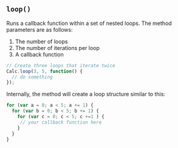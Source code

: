 ## `loop()`

Runs a callback function within a set of nested loops. The method parameters are as follows:

  1. The number of loops
  2. The number of iterations per loop
  3. A callback function

```javascript
// Create three loops that iterate twice
Calc.loop(3, 5, function() {
  // do something
});
```

Internally, the method will create a loop structure similar to this:

```javascript
for (var a = 0; a < 5; a += 1) {
  for (var b = 0; b < 5; b += 1) {
    for (var c = 0; c < 5; c +=1 ) {
     // your callback function here
    }
  }
}
```
